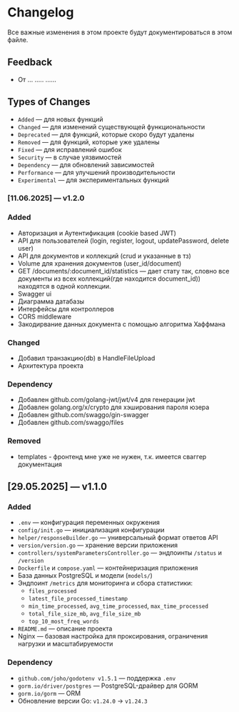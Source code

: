 # Changelog

Все важные изменения в этом проекте будут документироваться в этом файле.

## Feedback

* От ... ..... ......

## Types of Changes

* `Added` — для новых функций
* `Changed` — для изменений существующей функциональности
* `Deprecated` — для функций, которые скоро будут удалены
* `Removed` — для функций, которые уже удалены
* `Fixed` — для исправлений ошибок
* `Security` — в случае уязвимостей
* `Dependency` — для обновлений зависимостей
* `Performance` — для улучшений производительности
* `Experimental` — для экспериментальных функций

### [11.06.2025] — v1.2.0

### Added

* Авторизация и Аутентификация (cookie based JWT)
* API для пользователей (login, register, logout, updatePassword, delete user)
* API для документов и коллекций (crud и указанные в тз)
* Volume для хранения документов (user_id/document)
* GET /documents/:document_id/statistics — дает стату так, словно все документы из всех коллекций(где находится document_id)) находятся в одной коллекции.
* Swagger ui
* Диаграмма датабазы
* Интерфейсы для контроллеров
* CORS middleware
* Закодирвание данных документа с помощью алгоритма Хаффмана

### Changed

* Добавил транзакцию(db) в HandleFileUpload
* Архитектура проекта

### Dependency

* Добавлен github.com/golang-jwt/jwt/v4 для генерации jwt
* Добавлен golang.org/x/crypto для хэширования пароля юзера
* Добавлен github.com/swaggo/gin-swagger
* Добавлен github.com/swaggo/files

### Removed

* templates - фронтенд мне уже не нужен, т.к. имеется сваггер документация

## [29.05.2025] — v1.1.0

### Added

* `.env` — конфигурация переменных окружения
* `config/init.go` — инициализация конфигурации
* `helper/responseBuilder.go` — универсальный формат ответов API
* `version/version.go` — хранение версии приложения
* `controllers/systemParametersController.go` — эндпоинты `/status` и `/version`
* `Dockerfile` и `compose.yaml` — контейнеризация приложения
* База данных PostgreSQL и модели (`models/`)
* Эндпоинт `/metrics` для мониторинга и сбора статистики:
  * `files_processed`
  * `latest_file_processed_timestamp`
  * `min_time_processed`, `avg_time_processed`, `max_time_processed`
  * `total_file_size_mb`, `avg_file_size_mb`
  * `top_10_most_freq_words`
* `README.md` — описание проекта
* Nginx — базовая настройка для проксирования, ограничения нагрузки и масштабируемости

### Dependency

* `github.com/joho/godotenv v1.5.1` — поддержка `.env`
* `gorm.io/driver/postgres` — PostgreSQL-драйвер для GORM
* `gorm.io/gorm` — ORM
* Обновление версии Go: `v1.24.0` → `v1.24.3`
